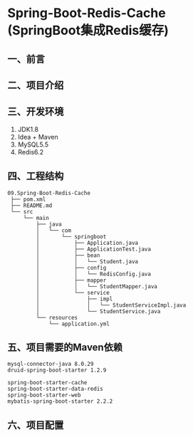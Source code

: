 # Spring-Boot-Redis-Cache (SpringBoot集成Redis缓存)

## 一、前言


## 二、项目介绍


## 三、开发环境

1. JDK1.8
2. Idea + Maven
3. MySQL5.5
4. Redis6.2

## 四、工程结构
```text
09.Spring-Boot-Redis-Cache
 ├── pom.xml
 ├── README.md
 └── src
     └── main
         ├── java
         │   └── com
         │       └── springboot
         │           ├── Application.java
         │           ├── ApplicationTest.java
         │           ├── bean
         │           │   └── Student.java
         │           ├── config
         │           │   └── RedisConfig.java
         │           ├── mapper
         │           │   └── StudentMapper.java
         │           └── service
         │               ├── impl
         │               │   └── StudentServiceImpl.java
         │               └── StudentService.java
         └── resources
             └── application.yml
```

## 五、项目需要的Maven依赖
```text
mysql-connector-java 8.0.29
druid-spring-boot-starter 1.2.9

spring-boot-starter-cache
spring-boot-starter-data-redis
spring-boot-starter-web
mybatis-spring-boot-starter 2.2.2
```

## 六、项目配置



